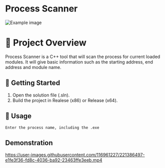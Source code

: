 # Process Scanner
![Example image](https://camo.githubusercontent.com/24a30795e82acbe97d52679bad22f606eb8e81723c08bc271dbd6d9ff0ea7022/68747470733a2f2f696d672e736869656c64732e696f2f62616467652f6c616e67756167652d432532422532422d2532336633346237642e7376673f7374796c653d666f722d7468652d6261646765266c6f676f3d6170707665796f72)

# 📖 Project Overview
Process Scanner is a C++ tool that will scan the process for current loaded modules.
It will give basic information such as the starting address, end address and module name.

## 🚀 Getting Started
1. Open the solution file (.sln).
2. Build the project in Realese (x86) or Release (x64).

## 🧪 Usage

```
Enter the process name, including the .exe
```
## Demonstration
https://user-images.githubusercontent.com/116961227/221386497-e1fe3f36-fd8c-4036-ba92-23463ffe3eeb.mp4

